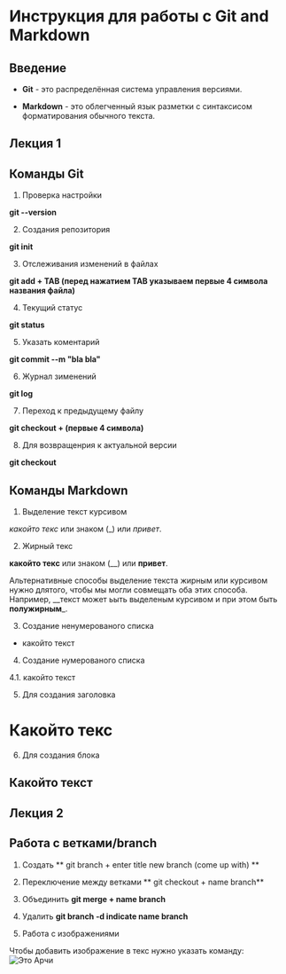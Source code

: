 # Инструкция для работы с Git and Markdown

## Введение

* **Git** - это распределённая система управления версиями.

* **Markdown** - это облегченный язык разметки с синтаксисом форматирования обычного текста.

## Лекция 1

## Команды Git

1. Проверка настройки   

**git --version**

2. Создания репозитория     

**git init**

3. Отслеживания изменений в файлах   

**git add + TAB (перед нажатием TAB указываем первые 4 символа названия файла)**

4. Текущий статус        

**git status**

5. Указать коментарий     

**git commit --m "bla bla"**

6. Журнал зименений    

**git log** 

7. Переход к предыдущему файлу   

**git checkout + (первые 4 символа)**

8. Для возвращенрия к актуальной версии  

**git checkout** 

## Команды Markdown 

1. Выделение текст курсивом   

*какойто текс* или знаком (_) или _привет_.

2. Жирный текс   

**какойто текс** или знаком (__) или __привет__.

Альтернативные способы выделение текста жирным или курсивом нужно длятого, чтобы мы могли совмещать оба этих способа. Например, __текст может ьыть выделеным курсивом и при этом быть **полужирным**_.
  
3. Создание ненумерованого списка  

* какойто текст 

4. Создание нумерованого списка  

4.1. какойто текст

5. Для создания заголовка 

# Какойто текс

6. Для создания блока  

## Какойто текст

## Лекция 2

## Работа с ветками/branch

1. Создать
** git branch + enter title new branch (come up with) **

2. Переключение между ветками
** git checkout + name branch**

3. Объединить
**git merge + name branch**

4. Удалить
**git branch -d indicate name branch**

5. Работа с изображениями

Чтобы добавить изображение в текс нужно указать команду:
![Это Арчи](Archi.jpg)



